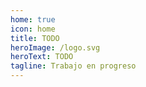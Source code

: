 ```yaml
---
home: true
icon: home
title: TODO
heroImage: /logo.svg
heroText: TODO
tagline: Trabajo en progreso
---
```


